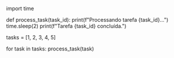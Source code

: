 import time

def process_task(task_id):
    print(f"Processando tarefa {task_id}...")
    time.sleep(2)
    print(f"Tarefa {task_id} concluída.")

tasks = [1, 2, 3, 4, 5]

for task in tasks:
    process_task(task)
